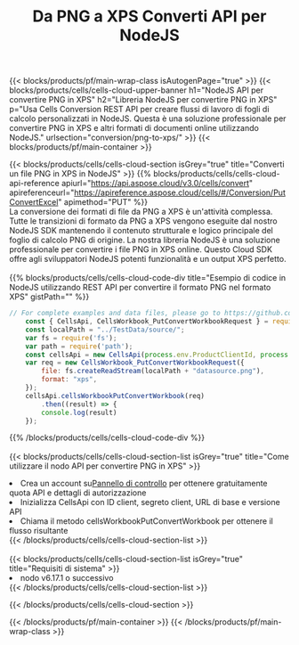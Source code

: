 ﻿---
title:  Da PNG a XPS Converti API per NodeJS
description:  API cloud e SDK per Microsoft Excel e OpenOffice Calc. Converti foglio di calcolo in un altro file di formato.
url: /it/nodejs/conversion/png-to-xps/
---
{{< blocks/products/pf/main-wrap-class isAutogenPage="true" >}}
{{< blocks/products/cells/cells-cloud-upper-banner h1="NodeJS API per convertire PNG in XPS" h2="Libreria NodeJS per convertire PNG in XPS" p="Usa Cells Conversion REST API per creare flussi di lavoro di fogli di calcolo personalizzati in NodeJS. Questa è una soluzione professionale per convertire PNG in XPS e altri formati di documenti online utilizzando NodeJS." urlsection="conversion/png-to-xps/" >}}
{{< blocks/products/pf/main-container >}}

{{< blocks/products/cells/cells-cloud-section isGrey="true" title="Converti un file PNG in XPS in NodeJS" >}}
{{% blocks/products/cells/cells-cloud-api-reference apiurl="https://api.aspose.cloud/v3.0/cells/convert" apireferenceurl="https://apireference.aspose.cloud/cells/#/Conversion/PutConvertExcel" apimethod="PUT" %}}
<br/>
La conversione dei formati di file da PNG a XPS è un'attività complessa. Tutte le transizioni di formato da PNG a XPS vengono eseguite dal nostro NodeJS SDK mantenendo il contenuto strutturale e logico principale del foglio di calcolo PNG di origine. La nostra libreria NodeJS è una soluzione professionale per convertire i file PNG in XPS online. Questo Cloud SDK offre agli sviluppatori NodeJS potenti funzionalità e un output XPS perfetto.
<br/>
<br/>
{{% blocks/products/cells/cells-cloud-code-div title="Esempio di codice in NodeJS utilizzando REST API per convertire il formato PNG nel formato XPS" gistPath="" %}}
 
```js
// For complete examples and data files, please go to https://github.com/aspose-cells-cloud/aspose-cells-cloud-node/
    const { CellsApi, CellsWorkbook_PutConvertWorkbookRequest } = require("asposecellscloud");
    const localPath = "../TestData/source/";
    var fs = require('fs');
    var path = require('path');
    const cellsApi = new CellsApi(process.env.ProductClientId, process.env.ProductClientSecret);
    var req = new CellsWorkbook_PutConvertWorkbookRequest({
        file: fs.createReadStream(localPath + "datasource.png"),
        format: "xps",
    });
    cellsApi.cellsWorkbookPutConvertWorkbook(req)
        .then((result) => {
        console.log(result)
    });
```
 
{{% /blocks/products/cells/cells-cloud-code-div %}}
<br/>
<br/>
{{< blocks/products/cells/cells-cloud-section-list isGrey="true" title="Come utilizzare il nodo API per convertire PNG in XPS" >}}
<li> Crea un account su<a href="https://dashboard.aspose.cloud/">Pannello di controllo</a> per ottenere gratuitamente quota API e dettagli di autorizzazione</li>
<li>Inizializza CellsApi con ID client, segreto client, URL di base e versione API</li>
<li>Chiama il metodo cellsWorkbookPutConvertWorkbook per ottenere il flusso risultante</li>
{{< /blocks/products/cells/cells-cloud-section-list >}}
<br/>
<br/>
{{< blocks/products/cells/cells-cloud-section-list isGrey="true" title="Requisiti di sistema" >}}
<li>nodo v6.17.1 o successivo</li>
{{< /blocks/products/cells/cells-cloud-section-list >}}

{{< /blocks/products/cells/cells-cloud-section >}}

{{< /blocks/products/pf/main-container >}}
{{< /blocks/products/pf/main-wrap-class >}}

